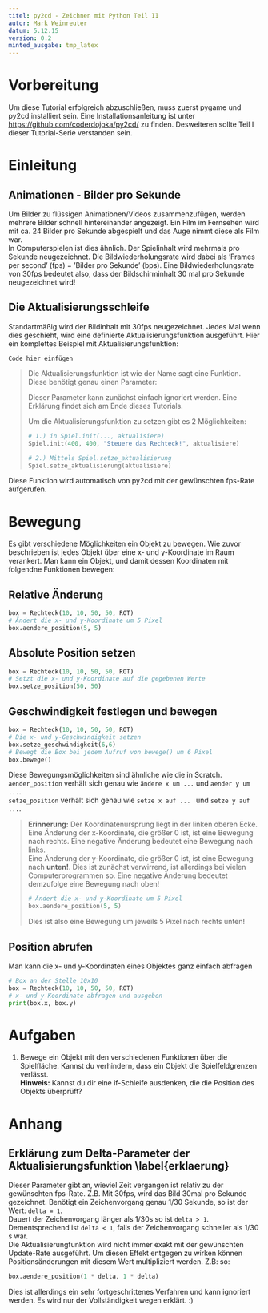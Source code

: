 ```yaml
---
titel: py2cd - Zeichnen mit Python Teil II
autor: Mark Weinreuter
datum: 5.12.15
version: 0.2
minted_ausgabe: tmp_latex
---
```


Vorbereitung
============

Um diese Tutorial erfolgreich abzuschließen, muss zuerst pygame und
py2cd installiert sein. Eine Installationsanleitung ist unter
<https://github.com/coderdojoka/py2cd/> zu finden.
Desweiteren sollte Teil I dieser Tutorial-Serie verstanden sein.

Einleitung
==========

Animationen - Bilder pro Sekunde
--------------------------------

Um Bilder zu flüssigen Animationen/Videos zusammenzufügen, werden
mehrere Bilder schnell hintereinander angezeigt. Ein Film im Fernsehen
wird mit ca. 24 Bilder pro Sekunde abgespielt und das Auge nimmt diese
als Film war.\
In Computerspielen ist dies ähnlich. Der Spielinhalt wird mehrmals pro
Sekunde neugezeichnet. Die Bildwiederholungsrate wird dabei als ’Frames
per second’ (fps) = ’Bilder pro Sekunde’ (bps). Eine
Bildwiederholungsrate von 30fps bedeutet also, dass der Bildschirminhalt
30 mal pro Sekunde neugezeichnet wird!

Die Aktualisierungsschleife
---------------------------

Standartmäßig wird der Bildinhalt mit 30fps neugezeichnet. Jedes Mal
wenn dies geschieht, wird eine definierte Aktualisierungsfunktion
ausgeführt. Hier ein komplettes Beispiel mit Aktualisierungsfunktion:

``` {.python firstline=1 lastline=22 include=../../../Beispiele/py2cd/aktualisierungs_funktion.py}
Code hier einfügen
```

> Die Aktualisierungsfunktion ist wie der Name sagt eine Funktion. Diese
> benötigt genau einen Parameter:
>
> Dieser Parameter kann zunächst einfach ignoriert werden.
> Eine Erklärung findet sich am Ende dieses Tutorials.
>
> Um die Aktualisierungsfunktion zu setzen gibt es 2 Möglichkeiten:
> 
> ```python
> # 1.) in Spiel.init(..., aktualisiere) 
> Spiel.init(400, 400, "Steuere das Rechteck!", aktualisiere)
> 
> # 2.) Mittels Spiel.setze_aktualisierung
> Spiel.setze_aktualisierung(aktualisiere)
> ```

Diese Funktion wird automatisch von py2cd mit der gewünschten fps-Rate
aufgerufen.

Bewegung
========

Es gibt verschiedene Möglichkeiten ein Objekt zu bewegen. Wie zuvor
beschrieben ist jedes Objekt über eine x- und y-Koordinate im Raum
verankert. Man kann ein Objekt, und damit dessen Koordinaten mit
folgendne Funktionen bewegen:

Relative Änderung
-----------------

``` python
box = Rechteck(10, 10, 50, 50, ROT) 
# Ändert die x- und y-Koordinate um 5 Pixel 
box.aendere_position(5, 5)
```

Absolute Position setzen
------------------------

``` python
box = Rechteck(10, 10, 50, 50, ROT) 
# Setzt die x- und y-Koordinate auf die gegebenen Werte 
box.setze_position(50, 50)
```

Geschwindigkeit festlegen und bewegen
-------------------------------------

``` python
box = Rechteck(10, 10, 50, 50, ROT) 
# Die x- und y-Geschwindigkeit setzen
box.setze_geschwindigkeit(6,6) 
# Bewegt die Box bei jedem Aufruf von bewege() um 6 Pixel
box.bewege()
```

Diese Bewegungsmöglichkeiten sind ähnliche wie die in Scratch. `aender_position` verhält
sich genau wie `ändere x um ...` und `aender y um ...`.  
`setze_position` verhält sich genau wie `setze x auf ... ` und `setze y auf ...`.

> **Erinnerung:** Der Koordinatenursprung liegt in der linken oberen Ecke.
> Eine Änderung der x-Koordinate, die größer 0 ist, ist eine Bewegung nach
> rechts. Eine negative Änderung bedeutet eine Bewegung nach links.  
> Eine Änderung der y-Koordinate, die größer 0 ist, ist eine Bewegung nach
> **unten!**. Dies ist zunächst verwirrend, ist allerdings bei vielen
> Computerprogrammen so. Eine negative Änderung bedeutet demzufolge eine
> Bewegung nach oben!
>
> ``` python
> # Ändert die x- und y-Koordinate um 5 Pixel 
> box.aendere_position(5, 5)
> ```
> Dies ist also eine Bewegung um jeweils 5 Pixel nach rechts unten!


Position abrufen
----------------

Man kann die x- und y-Koordinaten eines Objektes ganz einfach abfragen

``` python
# Box an der Stelle 10x10
box = Rechteck(10, 10, 50, 50, ROT)
# x- und y-Koordinate abfragen und ausgeben
print(box.x, box.y)
```

Aufgaben
========

1.  Bewege ein Objekt mit den verschiedenen Funktionen über
    die Spielfläche. Kannst du verhindern, dass ein Objekt die
    Spielfeldgrenzen verlässt.  
    **Hinweis:** Kannst du dir eine if-Schleife ausdenken, die die
    Position des Objekts überprüft?

Anhang
======

Erklärung zum Delta-Parameter der Aktualisierungsfunktion \label{erklaerung}
--------------------------------------------------------------------------

Dieser Parameter gibt an, wieviel Zeit vergangen ist relativ zu der
gewünschten fps-Rate. Z.B. Mit 30fps, wird das Bild 30mal pro
Sekunde gezeichnet. Benötigt ein Zeichenvorgang genau 1/30 Sekunde,
so ist der Wert: `delta = 1`.  
Dauert der Zeichenvorgang länger als 1/30s so ist `delta > 1`.
Dementsprechend ist `delta < 1`, falls der Zeichenvorgang schneller als 1/30 s
war.  
Die Aktualisierungfunktion wird nicht immer exakt mit der gewünschten
Update-Rate ausgeführt. Um diesen Effekt entgegen zu wirken können
Positionsänderungen mit diesem Wert multipliziert werden. Z.B: so:

``` python
box.aendere_position(1 * delta, 1 * delta)
```

Dies ist allerdings ein sehr fortgeschrittenes Verfahren und kann
ignoriert werden. Es wird nur der Vollständigkeit wegen erklärt. :)
